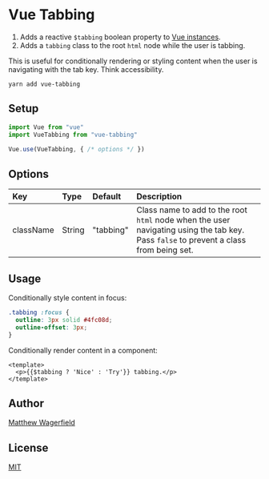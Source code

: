 # Vue Tabbing

1. Adds a reactive `$tabbing` boolean property to [Vue instances][vue-instances].
2. Adds a `tabbing` class to the root `html` node while the user is tabbing.

This is useful for conditionally rendering or styling content when the user is navigating with the tab key. Think accessibility.

    yarn add vue-tabbing

## Setup

```js
import Vue from "vue"
import VueTabbing from "vue-tabbing"

Vue.use(VueTabbing, { /* options */ })
```

## Options

| Key       | Type   | Default   | Description                                                                                                            |
| :-------- | :----- | :-------- | :--------------------------------------------------------------------------------------------------------------------- |
| className | String | "tabbing" | Class name to add to the root `html` node when the user navigating using the tab key.<br>Pass `false` to prevent a class from being set. |

## Usage

Conditionally style content in focus:

```scss
.tabbing :focus {
  outline: 3px solid #4fc08d;
  outline-offset: 3px;
}
```

Conditionally render content in a component:

```vue
<template>
  <p>{{$tabbing ? 'Nice' : 'Try'}} tabbing.</p>
</template>
```

## Author

[Matthew Wagerfield][github]

## License

[MIT][mit]

[vue-instances]: https://vuejs.org/v2/guide/instance
[mit]: https://opensource.org/licenses/MIT
[github]: https://github.com/wagerfield
